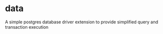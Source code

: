 # data
A simple postgres database driver extension to provide simplified query and transaction execution
